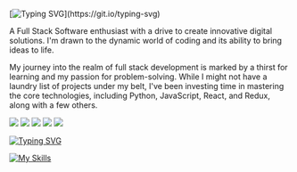 [![Typing SVG](https://readme-typing-svg.demolab.com?font=lato&duration=1000&color=9170B4&multiline=true&width=435&lines=Hi%2C+I'm+Alex!)](https://git.io/typing-svg)

<p>A Full Stack Software enthusiast with a drive to create innovative digital solutions. I'm drawn to the dynamic world of coding and its ability to bring ideas to life.</p>

<p>My journey into the realm of full stack development is marked by a thirst for learning and my passion for problem-solving. While I might not have a laundry list of projects under my belt, I've been investing time in mastering the core technologies, including Python, JavaScript, React, and Redux, along with a few others.</p>

<!-- ![Top Langs](https://github-readme-stats.vercel.app/api/top-langs/?username=vallem13&hide=glsl,mako,php,shell&langs_count=10&theme=ocean_dark) ![Anurag's GitHub stats](https://github-readme-stats.vercel.app/api?username=vallem13&hide=stars,prs,contribs&show_icons=true&theme=ocean_dark) -->

<div></div>

<!--<div style="display: flex; justify-content: center;">
    <img src="https://github-readme-stats.vercel.app/api/top-langs/?username=vallem13&hide=glsl,mako,php,shell&langs_count=10&theme=ocean_dark" alt="Top Langs" />
    <img src="https://github-readme-stats.vercel.app/api?username=vallem13&hide=stars,prs,contribs&show_icons=true&theme=ocean_dark" alt="GitHub stats" />
</div>-->

<div>
    <img src="http://github-profile-summary-cards.vercel.app/api/cards/profile-details?username=vallem13&theme=monokai" />
    <img src="http://github-profile-summary-cards.vercel.app/api/cards/repos-per-language?username=vallem13&theme=monokai&exclude={exclude}" />
    <img src="http://github-profile-summary-cards.vercel.app/api/cards/most-commit-language?username=vallem13&theme=monokai&exclude={exclude}" />
    <img src="http://github-profile-summary-cards.vercel.app/api/cards/stats?username=vallem13&theme=monokai" />
    <img src="http://github-profile-summary-cards.vercel.app/api/cards/productive-time?username=vallem13&theme=monokai&utcOffset={utcOffset}" />
</div>


[![Typing SVG](https://readme-typing-svg.demolab.com?font=lato&duration=1000&color=EB1F6A&multiline=true&width=435&lines=Languages+and+Skills)](https://git.io/typing-svg)

[![My Skills](https://skillicons.dev/icons?i=py,js,flask,react,redux,sqlite,sequelize,express,nodejs,postgres,css,html,aws,postman,github&perline=15)](https://skillicons.dev)


<!-- ![Peek 2020-07-09 15-53](https://user-images.githubusercontent.com/7910856/87048834-84abea80-c1fc-11ea-9342-27b96a046ba4.gif) -->

<!--
**vallem13/vallem13** is a ✨ _special_ ✨ repository because its `README.md` (this file) appears on your GitHub profile.

Here are some ideas to get you started:

- 🔭 I’m currently working on ...
- 🌱 I’m currently learning ...
- 👯 I’m looking to collaborate on ...
- 🤔 I’m looking for help with ...
- 💬 Ask me about ...
- 📫 How to reach me: ...
- 😄 Pronouns: ...
- ⚡ Fun fact: ...
-->
